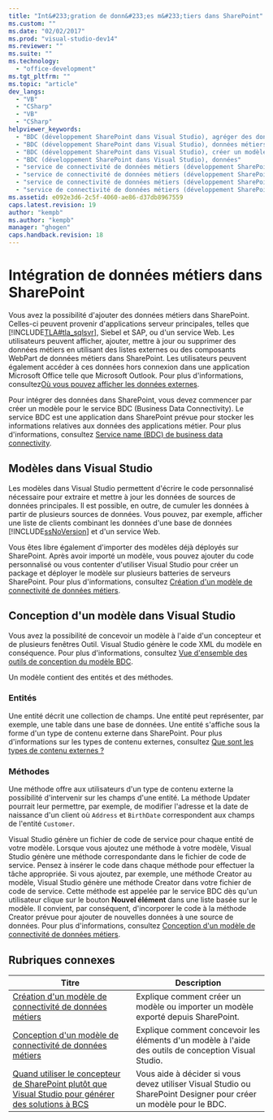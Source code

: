 ```yaml
---
title: "Int&#233;gration de donn&#233;es m&#233;tiers dans SharePoint"
ms.custom: ""
ms.date: "02/02/2017"
ms.prod: "visual-studio-dev14"
ms.reviewer: ""
ms.suite: ""
ms.technology: 
  - "office-development"
ms.tgt_pltfrm: ""
ms.topic: "article"
dev_langs: 
  - "VB"
  - "CSharp"
  - "VB"
  - "CSharp"
helpviewer_keywords: 
  - "BDC (développement SharePoint dans Visual Studio), agréger des données"
  - "BDC (développement SharePoint dans Visual Studio), données métiers"
  - "BDC (développement SharePoint dans Visual Studio), créer un modèle"
  - "BDC (développement SharePoint dans Visual Studio), données"
  - "service de connectivité de données métiers (développement SharePoint dans Visual Studio), agréger des données"
  - "service de connectivité de données métiers (développement SharePoint dans Visual Studio), données métiers"
  - "service de connectivité de données métiers (développement SharePoint dans Visual Studio), créer un modèle"
  - "service de connectivité de données métiers (développement SharePoint dans Visual Studio), données"
ms.assetid: e092e3d6-2c5f-4060-ae86-d37db8967559
caps.latest.revision: 19
author: "kempb"
ms.author: "kempb"
manager: "ghogen"
caps.handback.revision: 18
---
```

# Int&#233;gration de donn&#233;es m&#233;tiers dans SharePoint
  Vous avez la possibilité d'ajouter des données métiers dans SharePoint.  Celles\-ci peuvent provenir d'applications serveur principales, telles que [!INCLUDE[TLA#tla_sqlsvr](../sharepoint/includes/tlasharptla-sqlsvr-md.md)], Siebel et SAP, ou d'un service Web.  Les utilisateurs peuvent afficher, ajouter, mettre à jour ou supprimer des données métiers en utilisant des listes externes ou des composants WebPart de données métiers dans SharePoint. Les utilisateurs peuvent également accéder à ces données hors connexion dans une application Microsoft Office telle que Microsoft Outlook.  Pour plus d'informations, consultez[Où vous pouvez afficher les données externes](http://go.microsoft.com/fwlink/?LinkId=169295).  
  
 Pour intégrer des données dans SharePoint, vous devez commencer par créer un modèle pour le service BDC \(Business Data Connectivity\).  Le service BDC est une application dans SharePoint prévue pour stocker les informations relatives aux données des applications métier.  Pour plus d'informations, consultez [Service name \(BDC\) de business data connectivity](http://go.microsoft.com/fwlink/?LinkID=169276).  
  
## Modèles dans Visual Studio  
 Les modèles dans Visual Studio permettent d'écrire le code personnalisé nécessaire pour extraire et mettre à jour les données de sources de données principales.  Il est possible, en outre, de cumuler les données à partir de plusieurs sources de données.  Vous pouvez, par exemple, afficher une liste de clients combinant les données d'une base de données [!INCLUDE[ssNoVersion](../sharepoint/includes/ssnoversion-md.md)] et d'un service Web.  
  
 Vous êtes libre également d'importer des modèles déjà déployés sur SharePoint.  Après avoir importé un modèle, vous pouvez ajouter du code personnalisé ou vous contenter d'utiliser Visual Studio pour créer un package et déployer le modèle sur plusieurs batteries de serveurs SharePoint.  Pour plus d'informations, consultez [Création d'un modèle de connectivité de données métiers](../sharepoint/creating-a-business-data-connectivity-model.md).  
  
## Conception d'un modèle dans Visual Studio  
 Vous avez la possibilité de concevoir un modèle à l'aide d'un concepteur et de plusieurs fenêtres Outil.  Visual Studio génère le code XML du modèle en conséquence.  Pour plus d'informations, consultez [Vue d'ensemble des outils de conception du modèle BDC](../sharepoint/bdc-model-design-tools-overview.md).  
  
 Un modèle contient des entités et des méthodes.  
  
### Entités  
 Une entité décrit une collection de champs.  Une entité peut représenter, par exemple, une table dans une base de données.  Une entité s'affiche sous la forme d'un type de contenu externe dans SharePoint.  Pour plus d'informations sur les types de contenu externes, consultez [Que sont les types de contenu externes ?](http://go.microsoft.com/fwlink/?LinkId=169293)  
  
### Méthodes  
 Une méthode offre aux utilisateurs d'un type de contenu externe la possibilité d'intervenir sur les champs d'une entité.  La méthode Updater pourrait leur permettre, par exemple, de modifier l'adresse et la date de naissance d'un client où `Address` et `BirthDate` correspondent aux champs de l'entité `Customer`.  
  
 Visual Studio génère un fichier de code de service pour chaque entité de votre modèle.  Lorsque vous ajoutez une méthode à votre modèle, Visual Studio génère une méthode correspondante dans le fichier de code de service.  Pensez à insérer le code dans chaque méthode pour effectuer la tâche appropriée.  Si vous ajoutez, par exemple, une méthode Creator au modèle, Visual Studio génère une méthode Creator dans votre fichier de code de service.  Cette méthode est appelée par le service BDC dès qu'un utilisateur clique sur le bouton **Nouvel élément** dans une liste basée sur le modèle.  Il convient, par conséquent, d'incorporer le code à la méthode Creator prévue pour ajouter de nouvelles données à une source de données.  Pour plus d'informations, consultez [Conception d'un modèle de connectivité de données métiers](../sharepoint/designing-a-business-data-connectivity-model.md).  
  
## Rubriques connexes  
  
|Titre|Description|  
|-----------|-----------------|  
|[Création d'un modèle de connectivité de données métiers](../sharepoint/creating-a-business-data-connectivity-model.md)|Explique comment créer un modèle ou importer un modèle exporté depuis SharePoint.|  
|[Conception d'un modèle de connectivité de données métiers](../sharepoint/designing-a-business-data-connectivity-model.md)|Explique comment concevoir les éléments d'un modèle à l'aide des outils de conception Visual Studio.|  
|[Quand utiliser le concepteur de SharePoint plutôt que Visual Studio pour générer des solutions à BCS](http://go.microsoft.com/fwlink/?LinkID=183448)|Vous aide à décider si vous devez utiliser Visual Studio ou SharePoint Designer pour créer un modèle pour le BDC.|  
  
  